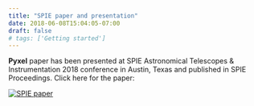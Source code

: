```yaml
---
title: "SPIE paper and presentation"
date: 2018-06-08T15:04:05-07:00
draft: false
# tags: ['Getting started']
---
```


**Pyxel** paper has been presented at SPIE Astronomical Telescopes & Instrumentation 2018 conference
in Austin, Texas and published in SPIE Proceedings. Click here for the paper:

<a href="https://doi.org/10.1117/12.2314047" target="_blank"><img src="/img/spie-paper.png" alt="SPIE paper">

